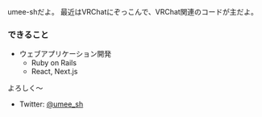 umee-shだよ。
最近はVRChatにぞっこんで、VRChat関連のコードが主だよ。

### できること
- ウェブアプリケーション開発
  - Ruby on Rails
  - React, Next.js

よろしく～

- Twitter: [@umee_sh](https://twitter.com/umee_sh)
